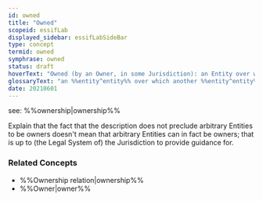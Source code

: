 ```yaml
---
id: owned
title: "Owned"
scopeid: essifLab
displayed_sidebar: essifLabSideBar
type: concept
termid: owned
symphrase: owned
status: draft
hoverText: "Owned (by an Owner, in some Jurisdiction): an Entity over which another Entity (its Owner) has the power (duty, right) to enjoy it, dispose of it and control it; that power is limited to (the scope of) that Jurisdiction, and by its rules."
glossaryText: "an %%entity^entity%% over which another %%entity^entity%% (its %%owner^owner%%) has the power (duty, right) to enjoy it, dispose of it and control it; that power is limited to (the scope of) that %%jurisdiction^jurisdiction%%, and by its rules."
date: 20210601
---
```


see: %%ownership|ownership%%

Explain that the fact that the description does not preclude arbitrary Entities to be owners doesn't mean that arbitrary Entities can in fact be owners; that is up to (the Legal System of) the Jurisdiction to provide guidance for.

### Related Concepts
- %%Ownership relation|ownership%%
- %%Owner|owner%%